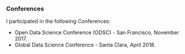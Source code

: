 ### Conferences

I participated in the following Conferences:

- Open Data Science Conference (ODSC) - San Francisco, November 2017.
- Global Data Science Conference - Santa Clara, April 2018.
